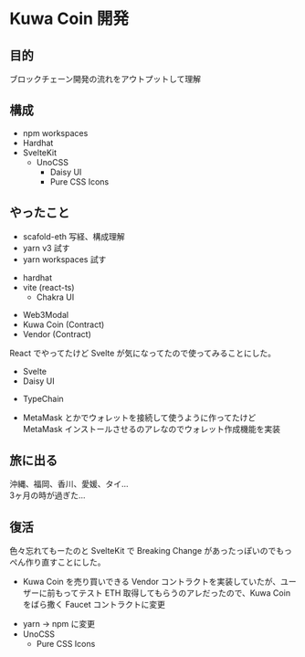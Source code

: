 # Kuwa Coin 開発

## 目的

ブロックチェーン開発の流れをアウトプットして理解

## 構成

- npm workspaces
- Hardhat
- SvelteKit
  - UnoCSS
    - Daisy UI
    - Pure CSS Icons

## やったこと

- scafold-eth 写経、構成理解
- yarn v3 試す
- yarn workspaces 試す

<!--  -->

- hardhat
- vite (react-ts)
  - Chakra UI

<!--  -->

- Web3Modal
- Kuwa Coin (Contract)
- Vendor (Contract)

React でやってたけど Svelte が気になってたので使ってみることにした。

- Svelte
- Daisy UI

<!--  -->

- TypeChain

- MetaMask とかでウォレットを接続して使うように作ってたけど MetaMask インストールさせるのアレなのでウォレット作成機能を実装

## 旅に出る

沖縄、福岡、香川、愛媛、タイ...  
3ヶ月の時が過ぎた...

## 復活

色々忘れてもーたのと SvelteKit で Breaking Change があったっぽいのでもっぺん作り直すことにした。

- Kuwa Coin を売り買いできる Vendor コントラクトを実装していたが、ユーザーに前もってテスト ETH 取得してもらうのアレだったので、Kuwa Coin をばら撒く Faucet コントラクトに変更

<!--  -->

- yarn → npm に変更
- UnoCSS
  - Pure CSS Icons


